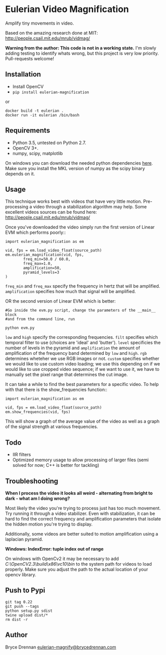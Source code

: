 # Eulerian Video Magnification

Amplify tiny movements in video.

Based on the amazing research done at MIT:
http://people.csail.mit.edu/mrub/vidmag/

**Warning from the author: This code is not in a working state.**  I'm slowly adding testing to identify whats wrong, but this project is very low priority.  Pull-requests welcome!

## Installation
  - Install OpenCV
  - `pip install eulerian-magnification`
  
  or
  
    docker build -t eulerian .
    docker run -it eulerian /bin/bash

## Requirements
  - Python 3.5, untested on Python 2.7.
  - OpenCV 3+.
  - numpy, scipy, matplotlib

On windows you can download the needed python dependencies [here](http://www.lfd.uci.edu/~gohlke/pythonlibs/). Make sure you install the MKL
version of numpy as the scipy binary depends on it.

## Usage

This technique works best with videos that have very little motion. Pre-processing a video through a stabilization
algorithm may help.  Some excellent videos sources can be found here: http://people.csail.mit.edu/mrub/vidmag/

Once you've downloaded the video simply run the first version of Linear EVM which performs poorly::

    import eulerian_magnification as em

    vid, fps = em.load_video_float(source_path)
    em.eulerian_magnification(vid, fps, 
            freq_min=50.0 / 60.0,
            freq_max=1.0,
            amplification=50,
            pyramid_levels=3
    )
`freq_min` and `freq_max` specify the frequency in hertz that will be amplified. `amplification` specifies how much that signal will be amplified.

OR the second version of Linear EVM which is better:

    #Go inside the evm.py script, change the parameters of the __main__ block
    #and from the command line, run
    
    python evm.py


`low` and `high` specify the corresponding frequencies. `filt` specifies which temporal filter to use (choices are 'ideal' and 'butter'). `level` specificies the number of levels in the pyramid and `amplification` the amount of amplification of the frequency band determined by `low` and `high`. `rgb` determines wheteher we use RGB images or not. `custom` specifies whether we would like to use custom video loading; we use this depending on if we would like to use cropped video sequence; if we want to use it, we have to manually set the pixel range that determines the cut image.


It can take a while to find the best parameters for a specific video. To help with that there is the show_frequencies
function::


    import eulerian_magnification as em
    
    vid, fps = em.load_video_float(source_path)
    em.show_frequencies(vid, fps)


This will show a graph of the average value of the video as well as a graph of the signal strength at various
frequencies.

## Todo
 - IIR filters
 - Optimized memory usage to allow processing of larger files (semi solved for now; C++ is better for tackling)

## Troubleshooting


**When I process the video it looks all weird - alternating from bright to dark - what am I doing wrong?**

Most likely the video you're trying to process just has too much movement. Try running it through a video stabilizer.
Even with stabilization, it can be hard to find the correct frequency and amplification parameters that isolate the
hidden motion you're trying to display.

Additionally, some videos are better suited to motion amplification using a laplacian pyramid.

**Windows: IndexError: tuple index out of range**

On windows with OpenCv2 it may be necessary to add *C:\\OpenCV2.3\\build\\x86\\vc10\\bin* to the system path for videos to load
properly.  Make sure you adjust the path to the actual location of your opencv library.

## Push to Pypi

    git tag 0.22
    git push --tags
    python setup.py sdist
    twine upload dist/*
    rm dist -r


## Author

Bryce Drennan <eulerian-magnify@brycedrennan.com>
